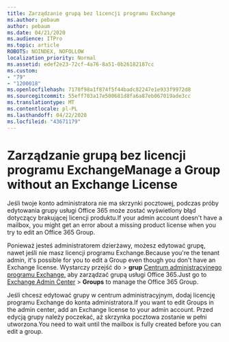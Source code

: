 ```yaml
---
title: Zarządzanie grupą bez licencji programu Exchange
ms.author: pebaum
author: pebaum
ms.date: 04/21/2020
ms.audience: ITPro
ms.topic: article
ROBOTS: NOINDEX, NOFOLLOW
localization_priority: Normal
ms.assetid: edef2e23-72cf-4a76-8a51-0b26182187cc
ms.custom:
- "79"
- "1200018"
ms.openlocfilehash: 7170f98a1f874f5f44badc82247e1e933f9972d8
ms.sourcegitcommit: 55eff703a17e500681d8fa6a87eb067019ade3cc
ms.translationtype: MT
ms.contentlocale: pl-PL
ms.lasthandoff: 04/22/2020
ms.locfileid: "43671179"
---
```

# <a name="manage-a-group-without-an-exchange-license"></a><span data-ttu-id="2fc57-102">Zarządzanie grupą bez licencji programu Exchange</span><span class="sxs-lookup"><span data-stu-id="2fc57-102">Manage a Group without an Exchange License</span></span>

<span data-ttu-id="2fc57-103">Jeśli twoje konto administratora nie ma skrzynki pocztowej, podczas próby edytowania grupy usługi Office 365 może zostać wyświetlony błąd dotyczący brakującej licencji produktu.</span><span class="sxs-lookup"><span data-stu-id="2fc57-103">If your admin account doesn't have a mailbox, you might get an error about a missing product license when you try to edit an Office 365 Group.</span></span>
  
<span data-ttu-id="2fc57-104">Ponieważ jesteś administratorem dzierżawy, możesz edytować grupę, nawet jeśli nie masz licencji programu Exchange.</span><span class="sxs-lookup"><span data-stu-id="2fc57-104">Because you're the tenant admin, it's possible for you to edit a Group even though you don't have an Exchange license.</span></span> <span data-ttu-id="2fc57-105">Wystarczy przejść do \> **grup** [Centrum administracyjnego programu Exchange,](https://outlook.office365.com/ecp.aspx) aby zarządzać grupą usługi Office 365.</span><span class="sxs-lookup"><span data-stu-id="2fc57-105">Just go to [Exchange Admin Center](https://outlook.office365.com/ecp.aspx) \> **Groups** to manage the Office 365 Group.</span></span>
  
<span data-ttu-id="2fc57-106">Jeśli chcesz edytować grupy w centrum administracyjnym, dodaj licencję programu Exchange do konta administratora.</span><span class="sxs-lookup"><span data-stu-id="2fc57-106">If you want to edit Groups in the admin center, add an Exchange license to your admin account.</span></span> <span data-ttu-id="2fc57-107">Przed edycją grupy należy poczekać, aż skrzynka pocztowa zostanie w pełni utworzona.</span><span class="sxs-lookup"><span data-stu-id="2fc57-107">You need to wait until the mailbox is fully created before you can edit a group.</span></span>
  